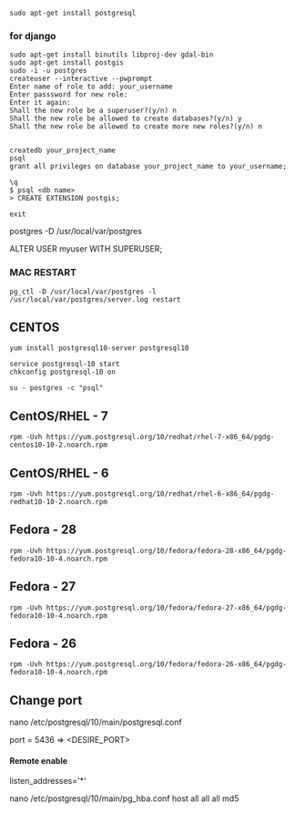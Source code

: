 ```
sudo apt-get install postgresql
```
### for django
```
sudo apt-get install binutils libproj-dev gdal-bin
sudo apt-get install postgis
sudo -i -u postgres
createuser --interactive --pwprompt
Enter name of role to add: your_username
Enter passsword for new role:
Enter it again:
Shall the new role be a superuser?(y/n) n
Shall the new role be allowed to create databases?(y/n) y
Shall the new role be allowed to create more new roles?(y/n) n


createdb your_project_name
psql
grant all privileges on database your_project_name to your_username;

\q
$ psql <db name>
> CREATE EXTENSION postgis;

exit
```
postgres -D /usr/local/var/postgres

ALTER USER myuser WITH SUPERUSER;

### MAC RESTART

```
pg_ctl -D /usr/local/var/postgres -l /usr/local/var/postgres/server.log restart
```

## CENTOS
```
yum install postgresql10-server postgresql10

service postgresql-10 start
chkconfig postgresql-10 on

su - postgres -c "psql"
```

## CentOS/RHEL - 7
```
rpm -Uvh https://yum.postgresql.org/10/redhat/rhel-7-x86_64/pgdg-centos10-10-2.noarch.rpm
```
## CentOS/RHEL - 6
```
rpm -Uvh https://yum.postgresql.org/10/redhat/rhel-6-x86_64/pgdg-redhat10-10-2.noarch.rpm
```
## Fedora - 28
```
rpm -Uvh https://yum.postgresql.org/10/fedora/fedora-28-x86_64/pgdg-fedora10-10-4.noarch.rpm
```
## Fedora - 27
```
rpm -Uvh https://yum.postgresql.org/10/fedora/fedora-27-x86_64/pgdg-fedora10-10-4.noarch.rpm
```
## Fedora - 26
```
rpm -Uvh https://yum.postgresql.org/10/fedora/fedora-26-x86_64/pgdg-fedora10-10-4.noarch.rpm
```

## Change port

nano /etc/postgresql/10/main/postgresql.conf

port = 5436 => <DESIRE_PORT>

#### Remote enable

listen_addresses='*'

nano /etc/postgresql/10/main/pg_hba.conf
host all all all md5


